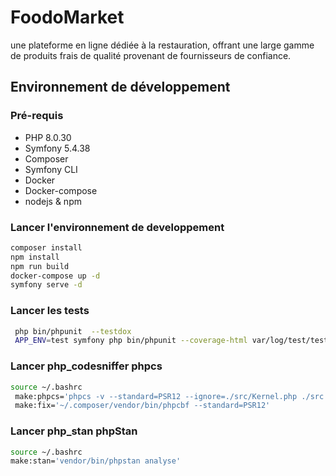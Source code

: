 # FoodoMarket

une plateforme en ligne dédiée à la restauration, offrant une large gamme de produits frais de qualité provenant de fournisseurs de confiance.


## Environnement de développement

### Pré-requis

* PHP 8.0.30
* Symfony 5.4.38
* Composer
* Symfony CLI
* Docker
* Docker-compose
* nodejs & npm


### Lancer l'environnement de developpement

```bash
composer install
npm install
npm run build
docker-compose up -d
symfony serve -d
```

### Lancer les tests

```bash
 php bin/phpunit  --testdox
 APP_ENV=test symfony php bin/phpunit --coverage-html var/log/test/test-coverage

```

### Lancer  php_codesniffer phpcs

```bash
source ~/.bashrc
 make:phpcs='phpcs -v --standard=PSR12 --ignore=./src/Kernel.php ./src'
 make:fix='~/.composer/vendor/bin/phpcbf --standard=PSR12'
```

### Lancer  php_stan phpStan

```bash
source ~/.bashrc
make:stan='vendor/bin/phpstan analyse'
```
